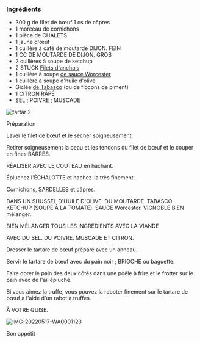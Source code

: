 ### Ingrédients

-   300 g de filet de bœuf
    1 cs de câpres
-   1 morceau de cornichons
-   1 pièce de CHALETS
-   1 jaune d'œuf
-   1 cuillère à café de moutarde DIJON. FEIN
-   1 CC DE MOUTARDE DE DIJON. GROB
-   2 cuillères à soupe de ketchup
-   2 STUCK [Filets d'anchois](https://amzn.to/40KXPmq)
-   1 cuillère à soupe [de sauce Worcester](https://amzn.to/3naRAum)
-   1 cuillère à soupe d'huile d'olive
-   Giclée [de Tabasco](https://amzn.to/3NjzVeD) (ou de flocons de piment)
-   1 CITRON RÂPÉ
-   SEL ; POIVRE ; MUSCADE

![tartar 2](https://ramiboutas.s3.amazonaws.com/khadija/media/images/tartar_2.width-800.jpg)

Préparation

Laver le filet de bœuf et le sécher soigneusement.

Retirer soigneusement la peau et les tendons du filet de bœuf et le couper en fines BARRES.

RÉALISER AVEC LE COUTEAU en hachant.

Épluchez l'ÉCHALOTTE et hachez-la très finement.

Cornichons, SARDELLES et câpres.

DANS UN SHUSSEL D'HUILE D'OLIVE. DU MOUTARDE. TABASCO. KETCHUP (SOUPE À LA TOMATE). SAUCE Worcester. VIGNOBLE BIEN mélanger.

BIEN MÉLANGER TOUS LES INGRÉDIENTS AVEC LA VIANDE

AVEC DU SEL. DU POIVRE. MUSCADE ET CITRON.

Dresser le tartare de bœuf préparé avec un anneau.

Servir le tartare de bœuf avec du pain noir ; BRIOCHE ou baguette.

Faire dorer le pain des deux côtés dans une poêle à frire et le frotter sur le pain avec de l'ail épluché.

Si vous aimez la truffe, vous pouvez la raboter finement sur le tartare de bœuf à l'aide d'un rabot à truffes.

À VOTRE GUISE.

![IMG-20220517-WA0001123](https://ramiboutas.s3.amazonaws.com/khadija/media/images/IMG-20220517-WA0001123.width-800.jpg)

Bon appétit
